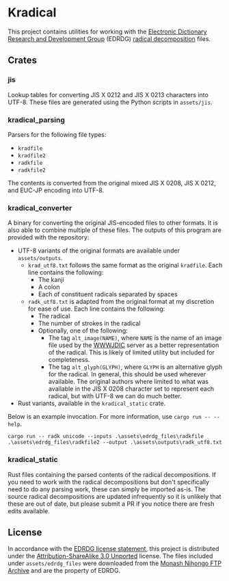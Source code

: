 # Kradical

This project contains utilities for working with the [Electronic Dictionary Research and Development Group](https://www.edrdg.org/) (EDRDG) [radical decomposition](https://www.edrdg.org/krad/kradinf.html) files.


## Crates

### jis

Lookup tables for converting JIS X 0212 and JIS X 0213 characters into UTF-8. These files are generated using the Python scripts in `assets/jis`.


### kradical_parsing

Parsers for the following file types:

- `kradfile`
- `kradfile2`
- `radkfile`
- `radkfile2`

The contents is converted from the original mixed JIS X 0208, JIS X 0212, and EUC-JP encoding into UTF-8. 


### kradical_converter    

A binary for converting the original JIS-encoded files to other formats. It is also able to combine multiple of these files. The outputs of this program are provided with the repository:

- UTF-8 variants of the original formats are available under `assets/outputs`. 
    - `krad_utf8.txt` follows the same format as the original `kradfile`. Each line contains the following:
        - The kanji
        - A colon
        - Each of constituent radicals separated by spaces
    - `radk_utf8.txt` is adapted from the original format at my discretion for ease of use. Each line contains the following:
        - The radical
        - The number of strokes in the radical
        - Optionally, one of the following:
            - The tag `alt_image(NAME)`, where `NAME` is the name of an image file used by the [WWWJDIC](http://nihongo.monash.edu/cgi-bin/wwwjdic?1C) server as a better representation of the radical. This is likely of limited utility but included for completeness. 
            - The tag `alt_glyph(GLYPH)`, where `GLYPH` is an alternative glyph for the radical. In general, this should be used wherever available. The original authors where limited to what was available in the JIS X 0208 character set to represent each radical, but with UTF-8 we can do much better. 
- Rust variants, available in the `kradical_static` crate.

Below is an example invocation. For more information, use `cargo run -- --help`. 

`cargo run -- radk unicode --inputs .\assets\edrdg_files\radkfile .\assets\edrdg_files\radkfile2 --output .\assets\outputs\radk_utf8.txt`


### kradical_static

Rust files containing the parsed contents of the radical decompositions. If you need to work with the radical decompositions but don't specifically need to do any parsing work, these can simply be imported as-is. The source radical decompositions are updated infrequently so it is unlikely that these are out of date, but please submit a PR if you notice there are fresh edits available. 


## License

In accordance with the [EDRDG license statement](http://www.edrdg.org/edrdg/licence.html), this project is distributed under the [Attribution-ShareAlike 3.0 Unported](https://creativecommons.org/licenses/by-sa/3.0/legalcode) license. The files included under `assets/edrdg_files` were downloaded from the [Monash Nihongo FTP Archive](http://ftp.edrdg.org/pub/Nihongo/00INDEX.html#dic_fil) and are the property of EDRDG.